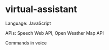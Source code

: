 # virtual-assistant

Language: JavaScript

APIs: Speech Web API, Open Weather Map API

Commands in voice 